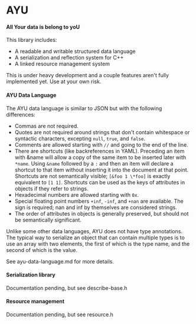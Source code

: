 AYU
===

#### All Your data is belong to yoU

This library includes:
 - A readable and writable structured data language
 - A serialization and reflection system for C++
 - A linked resource management system

This is under heavy development and a couple features aren't fully implemented
yet.  Use at your own risk.

#### AYU Data Language

The AYU data language is similar to JSON but with the following differences:
 - Commas are not required.
 - Quotes are not required around strings that don't contain whitespace or
   syntactic characters, excepting `null`, `true`, and `false`.
 - Comments are allowed starting with `//` and going to the end of the line.
 - There are shortcuts (like backreferences in YAML).  Preceding an item with
   &name will allow a copy of the same item to be inserted later with `*name`.
   Using `&name` followed by a `:` and then an item will declare a shortcut to
   that item without inserting it into the document at that point.  Shortcuts
   are not semantically visible; `[&foo 1 \*foo]` is exactly equivalent to
   `[1 1]`.  Shortcuts can be used as the keys of attributes in objects if they
   refer to strings.
 - Hexadecimal numbers are allowed starting with `0x`.
 - Special floating point numbers `+inf`, `-inf`, and `+nan` are available.  The
   sign is required; nan and inf by themselves are considered strings.
 - The order of attributes in objects is generally preserved, but should not be
   semantically significant.

Unlike some other data languages, AYU does not have type annotations.  The
typical way to serialize an object that can contain multiple types is to use an
array with two elements, the first of which is the type name, and the second
of which is the value.

See ayu-data-language.md for more details.

#### Serialization library

Documentation pending, but see describe-base.h

#### Resource management

Documentation pending, but see resource.h
